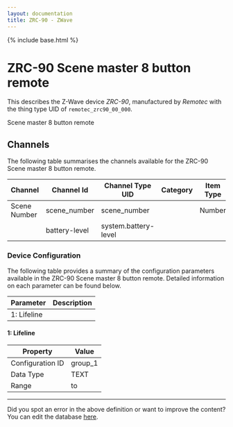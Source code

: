 ```yaml
---
layout: documentation
title: ZRC-90 - ZWave
---
```


{% include base.html %}

# ZRC-90 Scene master 8 button remote

This describes the Z-Wave device *ZRC-90*, manufactured by *Remotec* with the thing type UID of ```remotec_zrc90_00_000```. 

Scene master 8 button remote


## Channels
The following table summarises the channels available for the ZRC-90 Scene master 8 button remote.

| Channel | Channel Id | Channel Type UID | Category | Item Type |
|---------|------------|------------------|----------|-----------|
| Scene Number | scene_number | scene_number |  | Number |
|  | battery-level | system.battery-level |  |  |


### Device Configuration
The following table provides a summary of the configuration parameters available in the ZRC-90 Scene master 8 button remote.
Detailed information on each parameter can be found below.

| Parameter   | Description |
|-------------|-------------|
| 1: Lifeline |  |


#### 1: Lifeline


| Property         | Value    |
|------------------|----------|
| Configuration ID | group_1 |
| Data Type        | TEXT |
| Range |  to  |


---

Did you spot an error in the above definition or want to improve the content?
You can edit the database [here](http://www.cd-jackson.com/index.php/zwave/zwave-device-database/zwave-device-list/devicesummary/361).
